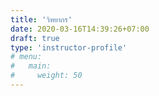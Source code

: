 ```yaml
---
title: 'วิทยากร'
date: 2020-03-16T14:39:26+07:00
draft: true
type: 'instructor-profile'
# menu:
#   main:
#     weight: 50
---
```

